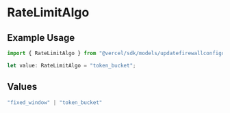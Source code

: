 # RateLimitAlgo

## Example Usage

```typescript
import { RateLimitAlgo } from "@vercel/sdk/models/updatefirewallconfigop.js";

let value: RateLimitAlgo = "token_bucket";
```

## Values

```typescript
"fixed_window" | "token_bucket"
```